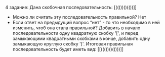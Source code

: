 4 задание:
Дана скобочная последовательность: [((())()(())]]
- Можно ли считать эту последовательность правильной?
    Нет
- Если ответ на предыдущий вопрос “нет” - то что необходимо в ней изменить, чтоб она стала правильной?
    Добавить в начало последовательности одну квадратную скобку '[', и перед замыкающими квадратными скобками
    в конце, добавить одну замыкающую круглую скобку ')'. Итоговая правильная последовательность будет иметь вид:
    [[((())()(()))]]
